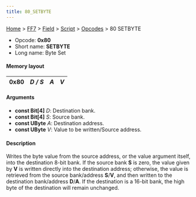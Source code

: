 ```yaml
---
title: 80_SETBYTE
---
```


[Home](../../../../Main_Page.md) > [FF7](../../../../FF7.md) > [Field](../../../Field.md) > [Script](../../Script.md) > [Opcodes](../Opcodes.md) > 80 SETBYTE

-   Opcode: **0x80**
-   Short name: **SETBYTE**
-   Long name: Byte Set

#### Memory layout

| 0x80 | *D / S* | *A* | *V* |
|------|---------|-----|-----|

#### Arguments

-   **const Bit\[4\]** *D*: Destination bank.
-   **const Bit\[4\]** *S*: Source bank.
-   **const UByte** *A*: Destination address.
-   **const UByte** *V*: Value to be written/Source address.

#### Description

Writes the byte value from the source address, or the value argument itself, into the destination 8-bit bank. If the source bank **S** is zero, the value given by **V** is written directly into the destination address; otherwise, the value is retrieved from the source bank/address **S**/**V**, and then written to the destination bank/address **D**/**A**. If the destination is a 16-bit bank, the high byte of the destination will remain unchanged.
